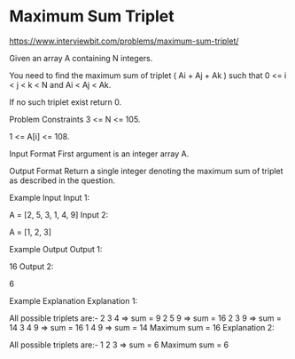 # Maximum Sum Triplet

https://www.interviewbit.com/problems/maximum-sum-triplet/


Given an array A containing N integers.

You need to find the maximum sum of triplet ( Ai + Aj + Ak ) such that 0 <= i < j < k < N and Ai < Aj < Ak.

If no such triplet exist return 0.



Problem Constraints
3 <= N <= 105.

1 <= A[i] <= 108.



Input Format
First argument is an integer array A.



Output Format
Return a single integer denoting the maximum sum of triplet as described in the question.



Example Input
Input 1:

 A = [2, 5, 3, 1, 4, 9]
Input 2:

 A = [1, 2, 3]


Example Output
Output 1:

 16
Output 2:

 6


Example Explanation
Explanation 1:

 All possible triplets are:-
    2 3 4 => sum = 9
    2 5 9 => sum = 16
    2 3 9 => sum = 14
    3 4 9 => sum = 16
    1 4 9 => sum = 14
  Maximum sum = 16
Explanation 2:

 All possible triplets are:-
    1 2 3 => sum = 6
 Maximum sum = 6
